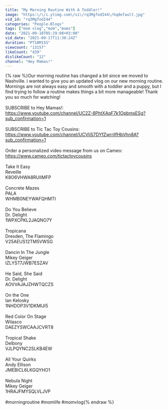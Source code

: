 ```yaml
---
title: "My Morning Routine With A Toddler!"
image: "https:\/\/i.ytimg.com\/vi\/rq3MgfodI44\/hqdefault.jpg"
vid_id: "rq3MgfodI44"
categories: "People-Blogs"
tags: ["mom vlog","mom","moms"]
date: "2021-09-18T05:29:08+03:00"
vid_date: "2021-09-17T11:30:24Z"
duration: "PT10M15S"
viewcount: "13157"
likeCount: "439"
dislikeCount: "12"
channel: "Hey Mamas!"
---
```

{% raw %}Our morning routine has changed a bit since we moved to Nashville. i wanted to give you an updated vlog on our new morning routine. Mornings are not always easy and smooth with a toddler and a puppy, but I find trying to follow a routine makes things a bit more manageable! Thank you so much for watching!<br /><br />SUBSCRIBE to Hey Mamas!:<br /><a rel="nofollow" target="blank" href="https://www.youtube.com/channel/UC2Z-8PhtXAqF7k1OpbmsESg?sub_confirmation=1">https://www.youtube.com/channel/UC2Z-8PhtXAqF7k1OpbmsESg?sub_confirmation=1</a><br /><br />SUBSCRIBE to Tic Tac Toy Cousins:<br /><a rel="nofollow" target="blank" href="https://www.youtube.com/channel/UCVliS7DYfZwrrilfHbVhn8A?sub_confirmation=1">https://www.youtube.com/channel/UCVliS7DYfZwrrilfHbVhn8A?sub_confirmation=1</a><br /><br />Order a personalized video message from us on Cameo: <a rel="nofollow" target="blank" href="https://www.cameo.com/tictactoycousins">https://www.cameo.com/tictactoycousins</a><br /><br />Take It Easy<br />Reveille<br />K8O6VHWA8RUIIMFP<br /><br />Concrete Mazes<br />PALA<br />WHMB0NEYWAFQHMTI<br /><br />Do You Believe<br />Dr. Delight<br />1WPXCPKL2JAQNO7Y<br /><br />Tropicana<br />Dresden, The Flamingo<br />V25AEUS12TM5VWSG<br /><br />Dancin In The Jungle<br />Mikey Geiger<br />IZLYST7JWB7ESZAV<br /><br />He Said, She Said<br />Dr. Delight<br />AOVVAJAJZHWTQCZS<br /><br />On the One<br />Ian Kelosky<br />1NHDOP3V1DKMIJI5<br /><br />Red Color On Stage<br />Wilasco<br />DAEZYSWCAAJCVRT8<br /><br />Tropical Shake<br />Delbony<br />VJLPQYNC2SLKB4EW<br /><br />All Your Quirks<br />Andy Ellison<br />JMEBICL6LKGQYHO1<br /><br />Nebula Night<br />Mikey Geiger<br />1HRAJFMYSQLVLJVP<br /><br />#morningroutine #momlife #momvlog{% endraw %}
